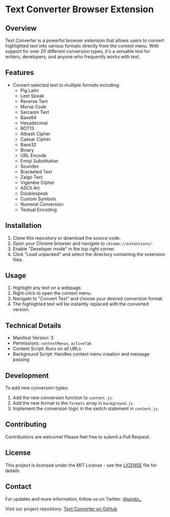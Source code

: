 # Text Converter Browser Extension

## Overview
Text Converter is a powerful browser extension that allows users to convert highlighted text into various formats directly from the context menu. With support for over 20 different conversion types, it's a versatile tool for writers, developers, and anyone who frequently works with text.

## Features
- Convert selected text to multiple formats including:
  - Pig Latin
  - Leet Speak
  - Reverse Text
  - Morse Code
  - Sarcasm Text
  - Base64
  - Hexadecimal
  - ROT13
  - Atbash Cipher
  - Caesar Cipher
  - Base32
  - Binary
  - URL Encode
  - Emoji Substitution
  - Soundex
  - Bracketed Text
  - Zalgo Text
  - Vigenère Cipher
  - ASCII Art
  - Doublespeak
  - Custom Symbols
  - Numeral Conversion
  - Textual Encoding

## Installation
1. Clone this repository or download the source code.
2. Open your Chrome browser and navigate to `chrome://extensions/`.
3. Enable "Developer mode" in the top right corner.
4. Click "Load unpacked" and select the directory containing the extension files.

## Usage
1. Highlight any text on a webpage.
2. Right-click to open the context menu.
3. Navigate to "Convert Text" and choose your desired conversion format.
4. The highlighted text will be instantly replaced with the converted version.

## Technical Details
- Manifest Version: 3
- Permissions: `contextMenus`, `activeTab`
- Content Script: Runs on all URLs
- Background Script: Handles context menu creation and message passing

## Development
To add new conversion types:
1. Add the new conversion function to `content.js`.
2. Add the new format to the `formats` array in `background.js`.
3. Implement the conversion logic in the switch statement in `content.js`.

## Contributing
Contributions are welcome! Please feel free to submit a Pull Request.

## License
This project is licensed under the MIT License - see the [LICENSE](LICENSE) file for details.

## Contact
For updates and more information, follow us on Twitter: [@pogtx_](https://x.com/pogtx_)

Visit our project repository: [Text Converter on GitHub](https://github.com/meta-fx/TextConverter)